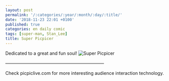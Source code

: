 ```yaml
---
layout: post
permalink: '/:categories/:year/:month/:day/:title/'
date: '2018-11-23 22:01 +0100'
published: true
categories: en daily comic
tags: [super-man, Stan_Lee]
title: Super Picpicer
---
```

Dedicated to a great and fun soul!
![Super Picpicer]({{site.baseurl}}/uploads/WechatIMG7.jpeg)


——————————————————————

Check picpiclive.com for more interesting audience interaction technology.